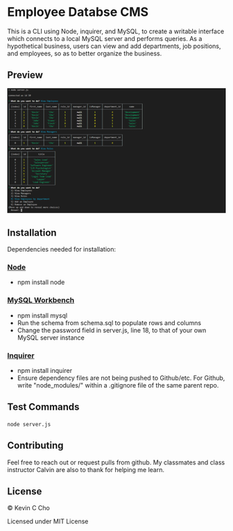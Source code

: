 # Employee Databse CMS

This is a CLI using Node, inquirer, and MySQL, to create a writable interface which connects to a local MySQL server and performs queries. As a hypothetical business, users can view and add departments, job positions, and employees, so as to better organize the business. 

## Preview

  <img src="nodeapp.png">

## Installation

Dependencies needed for installation:

### [Node](https://nodejs.org/en/)
* npm install node
### [MySQL Workbench](https://www.mysql.com/products/workbench/)
* npm install mysql
* Run the schema from schema.sql to populate rows and columns
* Change the password field in server.js, line 18, to that of your own MySQL server instance
### [Inquirer](https://www.npmjs.com/package/inquirer)
* npm install inquirer
* Ensure dependency files are not being pushed to Github/etc. For Github, write "node_modules/" within a .gitignore file of the same parent repo. 

## Test Commands

`` node server.js
``

## Contributing
Feel free to reach out or request pulls from github. My classmates and class instructor Calvin are also to thank for helping me learn.

## License
© Kevin C Cho

Licensed under MIT License
